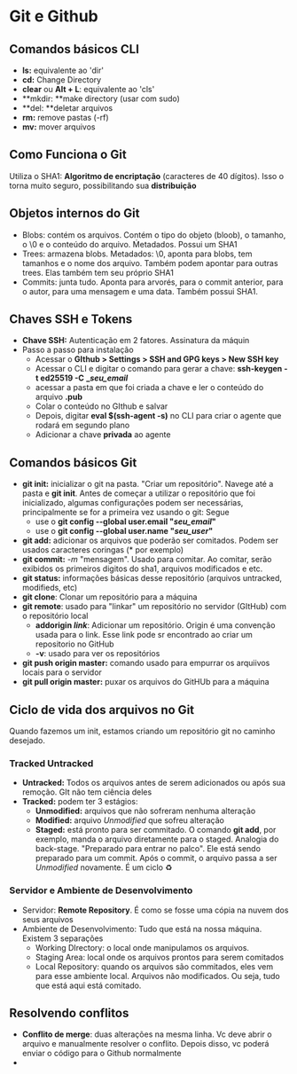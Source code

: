 # Git e Github

## Comandos básicos CLI

- **ls:** equivalente ao 'dir'
- **cd:** Change Directory
- **clear** ou **Alt + L**: equivalente ao 'cls'
- **mkdir: **make directory (usar com sudo)
- **del: **deletar arquivos
- **rm:** remove pastas (-rf)
- **mv:** mover arquivos

## Como Funciona o Git

Utiliza o SHA1: **Algoritmo de encriptação** (caracteres de 40 dígitos). Isso o torna muito seguro, possibilitando sua **distribuição**

## Objetos internos do Git

- Blobs: contém os arquivos. Contém o tipo do objeto (bloob), o tamanho, o \0 e o conteúdo do arquivo. Ḿetadados. Possui um SHA1
- Trees: armazena blobs. Metadados: \0, aponta para blobs, tem tamanhos e o nome dos arquivo. Também podem apontar para outras trees. Elas também tem seu próprio SHA1
- Commits: junta tudo. Aponta para arvorés, para o commit anterior, para o autor, para uma mensagem e uma data. Também possui SHA1. 

## Chaves SSH e Tokens

- **Chave SSH:** Autenticação em 2 fatores. Assinatura da máquin
- Passo a passo para instalação
  - Acessar o **GIthub > Settings > SSH and GPG keys > New SSH key**
  - Acessar o CLI e digitar o comando para gerar a chave: **ssh-keygen -t ed25519 -C**  **__seu_email_**
  - acessar a pasta em que foi criada a chave e ler o conteúdo do arquivo **.pub**
  - Colar o conteúdo no GIthub e salvar
  - Depois, digitar **eval $(ssh-agent -s)** no CLI para criar o agente que rodará em segundo plano
  - Adicionar a  chave **privada** ao agente  



## Comandos básicos Git

- **git init:** inicializar o git na pasta. "Criar um repositório". Navege até a pasta e **git init**. Antes de começar a utilizar o repositório que foi inicializado, algumas configurações podem ser necessárias, principalmente se for a primeira vez usando o git: Segue
  - use o **git config --global user.email "_seu_email_"**
  - use o **git config --global user.name "_seu_user_"**
- **git add:** adicionar os arquivos que poderão ser comitados. Podem ser usados caracteres coringas (* por exemplo)
- **git commit:** _-m_ "mensagem". Usado para comitar. Ao comitar, serão exibidos os primeiros digitos do sha1, arquivos modificados e etc.
- **git status:** informações básicas desse repositório (arquivos untracked, modifieds, etc)
- **git clone**: Clonar um repositório para a máquina
- **git remote**: usado para "linkar" um repositório no servidor (GItHub) com o repositório local
  - **addorigin _link_**: Adicionar um repositório. Origin é uma convenção usada para o link. Esse link pode sr encontrado ao criar um repositorio no GitHub
  - **-v**: usado para ver os repositórios
- **git push origin master:** comando usado para empurrar os arquiivos locais para o servidor
- **git pull origin master:** puxar os arquivos do GitHUb para a máquina

## Ciclo de vida dos arquivos no Git

Quando fazemos um init, estamos criando um repositório git no caminho desejado.

### Tracked Untracked

- **Untracked:** Todos os arquivos antes de serem adicionados ou após sua remoção. GIt não tem ciência deles
- **Tracked:** podem ter 3 estágios:
  - **Unmodified:** arquivos que não sofreram nenhuma alteração
  - **Modified:** arquivo _Unmodified_ que sofreu alteração
  - **Staged:** está pronto para ser commitado. O comando **git add**, por exemplo, manda o arquivo diretamente para o staged. Analogia do back-stage. "Preparado para entrar no palco". Ele está sendo preparado para um commit. Após o commit, o arquivo passa a ser _Unmodified_ novamente. É um ciclo :recycle:

### Servidor e Ambiente de Desenvolvimento

- Servidor: **Remote Repository**. É como se fosse uma cópia na nuvem dos seus arquivos
- Ambiente de Desenvolvimento: Tudo que está na nossa máquina. Existem 3 separações 
  - Working DIrectory: o local onde manipulamos os arquivos.
  - Staging Area: local onde os arquivos prontos para serem comitados
  - Local Repository: quando os arquivos são commitados, eles vem para esse ambiente local. Arquivos não modificados. Ou seja, tudo que está aqui está comitado.

## Resolvendo conflitos

- **Conflito de merge**: duas alterações na mesma linha. Vc deve abrir o arquivo e manualmente resolver o conflito. Depois disso, vc poderá enviar o código para o Github normalmente 
- 